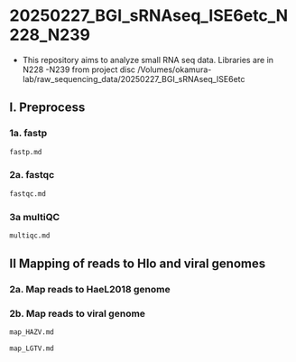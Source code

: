 # 20250227_BGI_sRNAseq_ISE6etc_N228_N239
- This repository aims to analyze small RNA seq data. Libraries are in N228 -N239 from project disc /Volumes/okamura-lab/raw_sequencing_data/20250227_BGI_sRNAseq_ISE6etc

## I. Preprocess
### 1a. fastp
```sh
fastp.md
```
### 2a. fastqc
```sh
fastqc.md
```
### 3a multiQC
```sh
multiqc.md
```

## II Mapping of reads to Hlo and viral genomes

### 2a. Map reads to HaeL2018 genome
### 2b. Map reads to viral genome
```sh
map_HAZV.md
```
```sh
map_LGTV.md
```

